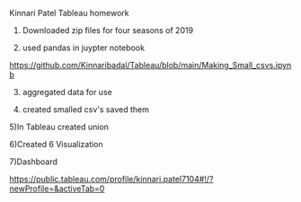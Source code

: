 Kinnari Patel Tableau homework

1) Downloaded zip files for four seasons of 2019

2) used pandas in juypter notebook

https://github.com/Kinnaribadal/Tableau/blob/main/Making_Small_csvs.ipynb

3) aggregated data for use

4) created smalled csv's saved them

5)In Tableau created union

6)Created 6 Visualization

7)Dashboard

https://public.tableau.com/profile/kinnari.patel7104#!/?newProfile=&activeTab=0

